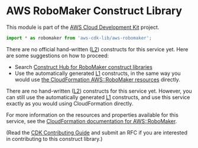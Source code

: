 # AWS RoboMaker Construct Library


This module is part of the [AWS Cloud Development Kit](https://github.com/aws/aws-cdk) project.

```ts nofixture
import * as robomaker from 'aws-cdk-lib/aws-robomaker';
```

<!--BEGIN CFNONLY DISCLAIMER-->

There are no official hand-written ([L2](https://docs.aws.amazon.com/cdk/latest/guide/constructs.html#constructs_lib)) constructs for this service yet. Here are some suggestions on how to proceed:

- Search [Construct Hub for RoboMaker construct libraries](https://constructs.dev/search?q=robomaker)
- Use the automatically generated [L1](https://docs.aws.amazon.com/cdk/latest/guide/constructs.html#constructs_l1_using) constructs, in the same way you would use [the CloudFormation AWS::RoboMaker resources](https://docs.aws.amazon.com/AWSCloudFormation/latest/UserGuide/AWS_RoboMaker.html) directly.


<!--BEGIN CFNONLY DISCLAIMER-->

There are no hand-written ([L2](https://docs.aws.amazon.com/cdk/latest/guide/constructs.html#constructs_lib)) constructs for this service yet. 
However, you can still use the automatically generated [L1](https://docs.aws.amazon.com/cdk/latest/guide/constructs.html#constructs_l1_using) constructs, and use this service exactly as you would using CloudFormation directly.

For more information on the resources and properties available for this service, see the [CloudFormation documentation for AWS::RoboMaker](https://docs.aws.amazon.com/AWSCloudFormation/latest/UserGuide/AWS_RoboMaker.html).

(Read the [CDK Contributing Guide](https://github.com/aws/aws-cdk/blob/main/CONTRIBUTING.md) and submit an RFC if you are interested in contributing to this construct library.)

<!--END CFNONLY DISCLAIMER-->
